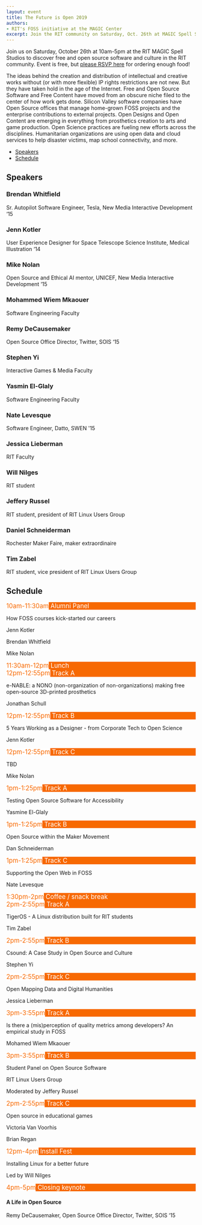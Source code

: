 ```yaml
---
layout: event
title: The Future is Open 2019
authors:
- RIT's FOSS initiative at the MAGIC Center
excerpt: Join the RIT community on Saturday, Oct. 26th at MAGIC Spell Studios to discover free and open source software and culture in Rochester.
---
```


Join us on Saturday, October 26th at 10am-5pm at the RIT MAGIC Spell Studios to discover free and open source software and culture in the RIT community.
Event is free, but [please RSVP here](https://www.eventbrite.co.uk/e/the-future-is-open-2019-tickets-75016553531) for ordering enough food!

The ideas behind the creation and distribution of intellectual and creative works without (or with more flexible) IP rights restrictions are not new.
But they have taken hold in the age of the Internet.
Free and Open Source Software and Free Content have moved from an obscure niche filed to the center of how work gets done.
Silicon Valley software companies have Open Source offices that manage home-grown FOSS projects and the enterprise contributions to external projects.
Open Designs and Open Content are emerging in everything from prosthetics creation to arts and game production.
Open Science practices are fueling new efforts across the disciplines.
Humanitarian organizations are using open data and cloud services to help disaster victims, map school connectivity, and more.

<ul class="nav nav-tabs mb-3" id="futureIsOpenTab" role="tablist">
    <li class="nav-item">
        <a class="nav-link active" id="speakers-tab" data-toggle="tab" href="#speakers" role="tab" aria-controls="speakers" aria-selected="true">Speakers</a>
    </li>
    <li class="nav-item">
        <a class="nav-link" id="schedule-tab" data-toggle="tab" href="#schedule" role="tab" aria-controls="schedule" aria-selected="false">Schedule</a>
    </li>
    <!--<li class="nav-item">
        <a class="nav-link" id="photos-tab" data-toggle="tab" href="#photos" role="tab" aria-controls="photos" aria-selected="false">Photos</a>
    </li>-->
</ul>
<div class="tab-content" id="futureIsOpenTabContent">
    <div class="tab-pane fade show active" id="speakers" role="tabpanel" aria-labelledby="speakers-tab">
        <h2>Speakers</h2>
        <div class="row">
            <div class="col-12 col-md-4 p-2">
                <div class="card">
                    <div class="card-body">
                        <h3 class="card-title">Brendan Whitfield</h3>
                        <p class="card-text">Sr. Autopilot Software Engineer, Tesla, New Media Interactive Development ‘15</p>
                    </div>
                </div>
            </div>
            <div class="col-12 col-md-4 p-2">
                <div class="card">
                    <div class="card-body">
                        <h3 class="card-title">Jenn Kotler</h3>
                        <p class="card-text">User Experience Designer for Space Telescope Science Institute, Medical Illustration ‘14</p>
                    </div>
                </div>
            </div>
            <div class="col-12 col-md-4 p-2">
                <div class="card">
                    <div class="card-body">
                        <h3 class="card-title">Mike Nolan</h3>
                        <p class="card-text">Open Source and Ethical AI mentor, UNICEF, New Media Interactive Development ‘15</p>
                    </div>
                </div>
            </div>
            <div class="col-12 col-md-4 p-2">
                <div class="card">
                    <div class="card-body">
                        <h3 class="card-title">Mohammed Wiem Mkaouer</h3>
                        <p class="card-text">Software Engineering Faculty</p>
                    </div>
                </div>
            </div>
            <div class="col-12 col-md-4 p-2">
                <div class="card">
                    <div class="card-body">
                        <h3 class="card-title">Remy DeCausemaker</h3>
                        <p class="card-text">Open Source Office Director, Twitter, SOIS ‘15</p>
                    </div>
                </div>
            </div>
            <div class="col-12 col-md-4 p-2">
                <div class="card">
                    <div class="card-body">
                        <h3 class="card-title">Stephen Yi</h3>
                        <p class="card-text">Interactive Games & Media Faculty</p>
                    </div>
                </div>
            </div>
            <div class="col-12 col-md-4 p-2">
                <div class="card">
                    <div class="card-body">
                        <h3 class="card-title">Yasmin El-Glaly</h3>
                        <p class="card-text">Software Engineering Faculty</p>
                    </div>
                </div>
            </div>
            <div class="col-12 col-md-4 p-2">
                <div class="card">
                    <div class="card-body">
                        <h3 class="card-title">Nate Levesque</h3>
                        <p class="card-text">Software Engineer, Datto, SWEN '15</p>
                    </div>
                </div>
            </div>
            <div class="col-12 col-md-4 p-2">
                <div class="card">
                    <div class="card-body">
                        <h3 class="card-title">Jessica Lieberman</h3>
                        <p class="card-text">RIT Faculty</p>
                    </div>
                </div>
            </div>
            <div class="col-12 col-md-4 p-2">
                <div class="card">
                    <div class="card-body">
                        <h3 class="card-title">Will Nilges</h3>
                        <p class="card-text">RIT student</p>
                    </div>
                </div>
            </div>
            <div class="col-12 col-md-4 p-2">
                <div class="card">
                    <div class="card-body">
                        <h3 class="card-title">Jeffery Russel</h3>
                        <p class="card-text">RIT student, president of RIT Linux Users Group</p>
                    </div>
                </div>
            </div>
            <div class="col-12 col-md-4 p-2">
                <div class="card">
                    <div class="card-body">
                        <h3 class="card-title">Daniel Schneiderman</h3>
                        <p class="card-text">Rochester Maker Faire, maker extraordinaire</p>
                    </div>
                </div>
            </div>
            <div class="col-12 col-md-4 p-2">
                <div class="card">
                    <div class="card-body">
                        <h3 class="card-title">Tim Zabel</h3>
                        <p class="card-text">RIT student, vice president of RIT Linux Users Group</p>
                    </div>
                </div>
            </div>
        </div>
    </div>
    <div class="tab-pane fade" id="schedule" role="tabpanel" aria-labelledby="schedule-tab">
        <h2>Schedule</h2>
        <div class="card mb-4">
            <div class="card-header" style="background-color:#F76902;color:white;font-size:larger;">
                <span class="badge" style="background-color:white;color:#F76902;">10am-11:30am</span>
                Alumni Panel
            </div>
            <div class="card-body">
                <p class="card-text">How FOSS courses kick-started our careers</p>
            </div>
            <div class="list-group list-group-flush">
                <div class="list-group-item">
                    <p class="mb-0">Jenn Kotler</p>
                </div>
                <div class="list-group-item">
                    <p class="mb-0">Brendan Whitfield</p>
                </div>
                <div class="list-group-item">
                    <p class="mb-0">Mike Nolan</p>
                </div>
            </div>
        <div class="card mb-4">
            <div class="card-header" style="background-color:#F76902;color:white;font-size:larger;">
                <span class="badge" style="background-color:white;color:#F76902;">11:30am-12pm</span>
                Lunch
            </div>
        </div>
        <div class="card mb-4">
            <div class="card-header" style="background-color:#F76902;color:white;font-size:larger;">
                <span class="badge" style="background-color:white;color:#F76902;">12pm-12:55pm</span>
                Track A
            </div>
            <div class="card-body">
                <p class="card-text">e-NABLE: a NONO (non-organization of non-organizations) making free open-source 3D-printed prosthetics</p>
            </div>
            <div class="list-group list-group-flush">
                <div class="list-group-item">
                    <p class="mb-0">Jonathan Schull</p>
                </div>
            </div>
        </div>
        <div class="card mb-4">
            <div class="card-header" style="background-color:#F76902;color:white;font-size:larger;">
                <span class="badge" style="background-color:white;color:#F76902;">12pm-12:55pm</span>
                Track B
            </div>
            <div class="card-body">
                <p class="card-text">5 Years Working as a Designer - from Corporate Tech to Open Science</p>
            </div>
            <div class="list-group list-group-flush">
                <div class="list-group-item">
                    <p class="mb-0">Jenn Kotler</p>
                </div>
            </div>
        </div>
        <div class="card mb-4">
            <div class="card-header" style="background-color:#F76902;color:white;font-size:larger;">
                <span class="badge" style="background-color:white;color:#F76902;">12pm-12:55pm</span>
                Track C
            </div>
            <div class="card-body">
                <p class="card-text">TBD</p>
            </div>
            <div class="list-group list-group-flush">
                <div class="list-group-item">
                    <p class="mb-0">Mike Nolan</p>
                </div>
            </div>
        </div>
        <div class="card mb-4">
            <div class="card-header" style="background-color:#F76902;color:white;font-size:larger;">
                <span class="badge" style="background-color:white;color:#F76902;">1pm-1:25pm</span>
                Track A
            </div>
            <div class="card-body">
                <p class="card-text">Testing Open Source Software for Accessibility</p>
            </div>
            <div class="list-group list-group-flush">
                <div class="list-group-item">
                    <p class="mb-0">Yasmine El-Glaly</p>
                </div>
            </div>
        </div>
        <div class="card mb-4">
            <div class="card-header" style="background-color:#F76902;color:white;font-size:larger;">
                <span class="badge" style="background-color:white;color:#F76902;">1pm-1:25pm</span>
                Track B
            </div>
            <div class="card-body">
                <p class="card-text">Open Source within the Maker Movement</p>
            </div>
            <div class="list-group list-group-flush">
                <div class="list-group-item">
                    <p class="mb-0">Dan Schneiderman</p>
                </div>
            </div>
        </div>
        <div class="card mb-4">
            <div class="card-header" style="background-color:#F76902;color:white;font-size:larger;">
                <span class="badge" style="background-color:white;color:#F76902;">1pm-1:25pm</span>
                Track C
            </div>
            <div class="card-body">
                <p class="card-text">Supporting the Open Web in FOSS</p>
            </div>
            <div class="list-group list-group-flush">
                <div class="list-group-item">
                    <p class="mb-0">Nate Levesque</p>
                </div>
            </div>
        </div>
        <div class="card mb-4">
            <div class="card-header" style="background-color:#F76902;color:white;font-size:larger;">
                <span class="badge" style="background-color:white;color:#F76902;">1:30pm-2pm</span>
                Coffee / snack break
            </div>
        </div>
        <div class="card mb-4">
            <div class="card-header" style="background-color:#F76902;color:white;font-size:larger;">
                <span class="badge" style="background-color:white;color:#F76902;">2pm-2:55pm</span>
                Track A
            </div>
            <div class="card-body">
                <p class="card-text">TigerOS - A Linux distribution built for RIT students</p>
            </div>
            <div class="list-group list-group-flush">
                <div class="list-group-item">
                    <p class="mb-0">Tim Zabel</p>
                </div>
            </div>
        </div>
        <div class="card mb-4">
            <div class="card-header" style="background-color:#F76902;color:white;font-size:larger;">
                <span class="badge" style="background-color:white;color:#F76902;">2pm-2:55pm</span>
                Track B
            </div>
            <div class="card-body">
                <p class="card-text">Csound: A Case Study in Open Source and Culture</p>
            </div>
            <div class="list-group list-group-flush">
                <div class="list-group-item">
                    <p class="mb-0">Stephen Yi</p>
                </div>
            </div>
        </div>
        <div class="card mb-4">
            <div class="card-header" style="background-color:#F76902;color:white;font-size:larger;">
                <span class="badge" style="background-color:white;color:#F76902;">2pm-2:55pm</span>
                Track C
            </div>
            <div class="card-body">
                <p class="card-text">Open Mapping Data and Digital Humanities</p>
            </div>
            <div class="list-group list-group-flush">
                <div class="list-group-item">
                    <p class="mb-0">Jessica Lieberman</p>
                </div>
            </div>
        </div>
        <div class="card mb-4">
            <div class="card-header" style="background-color:#F76902;color:white;font-size:larger;">
                <span class="badge" style="background-color:white;color:#F76902;">3pm-3:55pm</span>
                Track A
            </div>
            <div class="card-body">
                <p class="card-text">Is there a (mis)perception of quality metrics among developers? An empirical study in FOSS</p>
            </div>
            <div class="list-group list-group-flush">
                <div class="list-group-item">
                    <p class="mb-0">Mohamed Wiem Mkaouer</p>
                </div>
            </div>
        </div>
        <div class="card mb-4">
            <div class="card-header" style="background-color:#F76902;color:white;font-size:larger;">
                <span class="badge" style="background-color:white;color:#F76902;">3pm-3:55pm</span>
                Track B
            </div>
            <div class="card-body">
                <p class="card-text">Student Panel on Open Source Software</p>
            </div>
            <div class="list-group list-group-flush">
                <div class="list-group-item">
                    <p class="mb-0">RIT Linux Users Group</p>
                </div>
            </div>
            <div class="list-group list-group-flush">
                <div class="list-group-item">
                    <p class="mb-0">Moderated by Jeffery Russel</p>
                </div>
            </div>
        </div>
        <div class="card mb-4">
            <div class="card-header" style="background-color:#F76902;color:white;font-size:larger;">
                <span class="badge" style="background-color:white;color:#F76902;">2pm-2:55pm</span>
                Track C
            </div>
            <div class="card-body">
                <p class="card-text">Open source in educational games</p>
            </div>
            <div class="list-group list-group-flush">
                <div class="list-group-item">
                    <p class="mb-0">Victoria Van Voorhis</p>
                </div>
            </div>
            <div class="list-group list-group-flush">
                <div class="list-group-item">
                    <p class="mb-0">Brian Regan</p>
                </div>
            </div>
        </div>
        <div class="card mb-4">
            <div class="card-header" style="background-color:#F76902;color:white;font-size:larger;">
                <span class="badge" style="background-color:white;color:#F76902;">12pm-4pm</span>
                Install Fest
            </div>
            <div class="card-body">
                <p class="card-text">Installing Linux for a better future</p>
            </div>
            <div class="list-group list-group-flush">
                <div class="list-group-item">
                    <p class="mb-0">Led by Will Nilges</p>
                </div>
            </div>
        </div>
        <div class="card mb-4">
            <div class="card-header" style="background-color:#F76902;color:white;font-size:larger;">
                <span class="badge" style="background-color:white;color:#F76902;">4pm-5pm</span>
                Closing keynote
            </div>
            <div class="card-body">
                <h4 class="card-title">A Life in Open Source</h4>
                <p class="card-text">Remy DeCausemaker, Open Source Office Director, Twitter, SOIS ‘15</p>
            </div>
        </div>
    </div>
    <!--<div class="tab-pane fade" id="photos" role="tabpanel" aria-labelledby="photos-tab">
        <h2>Photos</h2>
        {% include content-blocks/gallery.html %}
    </div>-->
</div>
